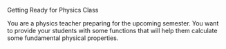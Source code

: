 Getting Ready for Physics Class

You are a physics teacher preparing for the upcoming semester. You want to provide your students with some functions that will help them calculate some fundamental physical properties.